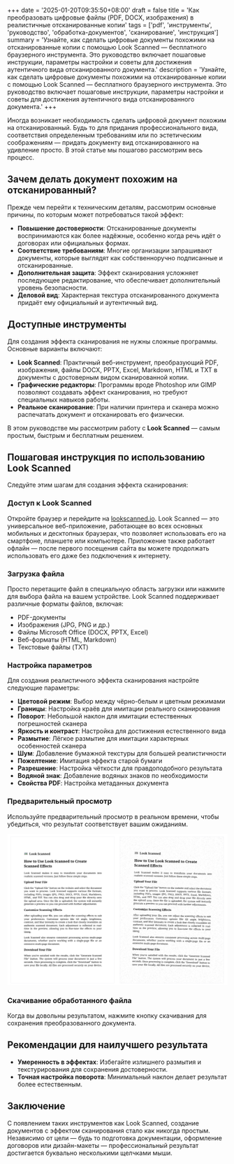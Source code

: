 +++
date = '2025-01-20T09:35:50+08:00'
draft = false
title = 'Как преобразовать цифровые файлы (PDF, DOCX, изображения) в реалистичные отсканированные копии'
tags = ['pdf', 'инструменты', 'руководство', 'обработка-документов', 'сканирование', 'инструкция']
summary = 'Узнайте, как сделать цифровые документы похожими на отсканированные копии с помощью Look Scanned — бесплатного браузерного инструмента. Это руководство включает пошаговые инструкции, параметры настройки и советы для достижения аутентичного вида отсканированного документа.'
description = 'Узнайте, как сделать цифровые документы похожими на отсканированные копии с помощью Look Scanned — бесплатного браузерного инструмента. Это руководство включает пошаговые инструкции, параметры настройки и советы для достижения аутентичного вида отсканированного документа.'
+++

Иногда возникает необходимость сделать цифровой документ похожим на отсканированный. Будь то для придания профессионального вида, соответствия определенным требованиям или по эстетическим соображениям — придать документу вид отсканированного на удивление просто. В этой статье мы пошагово рассмотрим весь процесс.

## Зачем делать документ похожим на отсканированный?

Прежде чем перейти к техническим деталям, рассмотрим основные причины, по которым может потребоваться такой эффект:

- **Повышение достоверности**: Отсканированные документы воспринимаются как более надёжные, особенно когда речь идёт о договорах или официальных формах.
- **Соответствие требованиям**: Многие организации запрашивают документы, которые выглядят как собственноручно подписанные и отсканированные.
- **Дополнительная защита**: Эффект сканирования усложняет последующее редактирование, что обеспечивает дополнительный уровень безопасности.
- **Деловой вид**: Характерная текстура отсканированного документа придаёт ему официальный и аутентичный вид.

## Доступные инструменты

Для создания эффекта сканирования не нужны сложные программы. Основные варианты включают:

- **Look Scanned**: Практичный веб-инструмент, преобразующий PDF, изображения, файлы DOCX, PPTX, Excel, Markdown, HTML и TXT в документы с достоверным видом сканированной копии.
- **Графические редакторы**: Программы вроде Photoshop или GIMP позволяют создавать эффект сканирования, но требуют специальных навыков работы.
- **Реальное сканирование**: При наличии принтера и сканера можно распечатать документ и отсканировать его физически.

В этом руководстве мы рассмотрим работу с **Look Scanned** — самым простым, быстрым и бесплатным решением.

## Пошаговая инструкция по использованию Look Scanned

Следуйте этим шагам для создания эффекта сканирования:

### Доступ к Look Scanned

Откройте браузер и перейдите на [lookscanned.io](https://lookscanned.io). Look Scanned — это универсальное веб-приложение, работающее во всех основных мобильных и десктопных браузерах, что позволяет использовать его на смартфоне, планшете или компьютере. Приложение также работает офлайн — после первого посещения сайта вы можете продолжать использовать его даже без подключения к интернету.

### Загрузка файла

Просто перетащите файл в специальную область загрузки или нажмите для выбора файла на вашем устройстве. Look Scanned поддерживает различные форматы файлов, включая:

- PDF-документы
- Изображения (JPG, PNG и др.)
- Файлы Microsoft Office (DOCX, PPTX, Excel)
- Веб-форматы (HTML, Markdown)
- Текстовые файлы (TXT)

### Настройка параметров

Для создания реалистичного эффекта сканирования настройте следующие параметры:

- **Цветовой режим**: Выбор между чёрно-белым и цветным режимами
- **Границы**: Настройка краёв для имитации реального сканирования
- **Поворот**: Небольшой наклон для имитации естественных погрешностей сканера
- **Яркость и контраст**: Настройка для достижения естественного вида
- **Размытие**: Лёгкое размытие для имитации характерных особенностей сканера
- **Шум**: Добавление бумажной текстуры для большей реалистичности
- **Пожелтение**: Имитация эффекта старой бумаги
- **Разрешение**: Настройка чёткости для правдоподобного результата
- **Водяной знак**: Добавление водяных знаков по необходимости
- **Свойства PDF**: Настройка метаданных документа

### Предварительный просмотр

Используйте предварительный просмотр в реальном времени, чтобы убедиться, что результат соответствует вашим ожиданиям.

![Предварительный просмотр Look Scanned в реальном времени](./look-scanned-preview.webp)

### Скачивание обработанного файла

Когда вы довольны результатом, нажмите кнопку скачивания для сохранения преобразованного документа.

## Рекомендации для наилучшего результата

- **Умеренность в эффектах**: Избегайте излишнего размытия и текстурирования для сохранения достоверности.
- **Точная настройка поворота**: Минимальный наклон делает результат более естественным.

## Заключение

С появлением таких инструментов как Look Scanned, создание документов с эффектом сканирования стало как никогда простым. Независимо от цели — будь то подготовка документации, оформление договоров или дизайн-макеты — профессиональный результат достигается буквально несколькими щелчками мыши.
